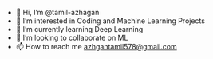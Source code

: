 - 👋 Hi, I’m @tamil-azhagan
- 👀 I’m interested in Coding and Machine Learning Projects
- 🌱 I’m currently learning Deep Learning
- 💞️ I’m looking to collaborate on ML
- 📫 How to reach me azhgantamil578@gmail.com

<!---
tamil-azhagan/tamil-azhagan is a ✨ special ✨ repository because its `README.md` (this file) appears on your GitHub profile.
You can click the Preview link to take a look at your changes.
--->
